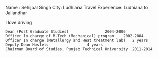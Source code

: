 Name : Sehijpal Singh
City: Ludhiana
Travel Experience: Ludhiana to Jallandhar

I love driving 

	Dean (Post Graduate Studies)				2004-2006
	Officer In charge of M.Tech (Mechanical) program	2002-2004
	Officer In charge (Metallurgy and Heat treatment lab)	2 years
	Deputy Dean Hostels					4 years
	Chairman Board of Studies, Punjab Technical University	2011-2014
